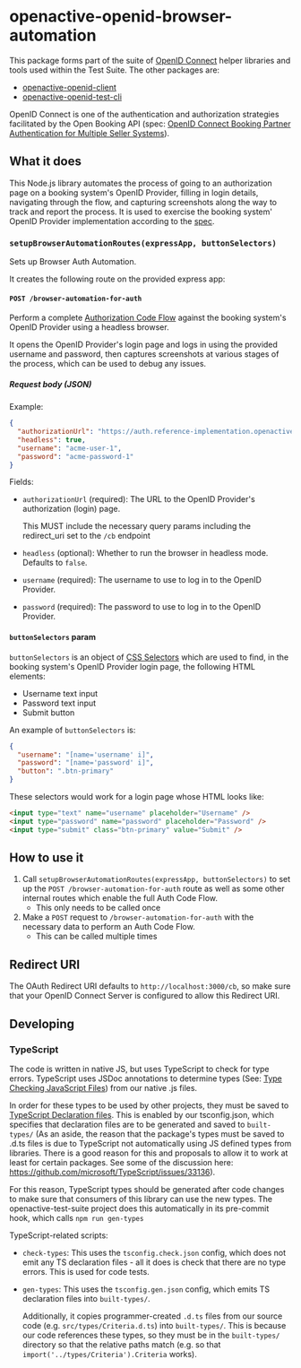﻿# openactive-openid-browser-automation

This package forms part of the suite of [OpenID Connect](https://openid.net/developers/how-connect-works/) helper libraries and tools used within the Test Suite. The other packages are:

* [openactive-openid-client](../openactive-openid-client/)
* [openactive-openid-test-cli](../openactive-openid-test-cli/)

OpenID Connect is one of the authentication and authorization strategies facilitated by the Open Booking API (spec: [OpenID Connect Booking Partner Authentication for Multiple Seller Systems](https://openactive.io/open-booking-api/EditorsDraft/#openid-connect-booking-partner-authentication-for-multiple-seller-systems)).

## What it does

This Node.js library automates the process of going to an authorization page on a booking system's OpenID Provider, filling in login details, navigating through the flow, and capturing screenshots along the way to track and report the process. It is used to exercise the booking system' OpenID Provider implementation according to the [spec](https://openactive.io/open-booking-api/EditorsDraft/#openid-connect-booking-partner-authentication-for-multiple-seller-systems).

### `setupBrowserAutomationRoutes(expressApp, buttonSelectors)`

Sets up Browser Auth Automation.

It creates the following route on the provided express app:

#### `POST /browser-automation-for-auth`

Perform a complete [Authorization Code Flow](https://oauth.net/2/grant-types/authorization-code/) against the booking system's OpenID Provider using a headless browser.

It opens the OpenID Provider's login page and logs in using the provided username and password, then captures screenshots at various stages of the process, which can be used to debug any issues.

##### Request body (JSON)

Example:

```json
{
  "authorizationUrl": "https://auth.reference-implementation.openactive.io/connect/authorize?client_id=abc&redirect_uri=http%3A%2F%2Flocalhost%3A3000%2Fcb&response_type=code&scope=openid%20openactive-openbooking%20offline_access%20openactive-identity&...",
  "headless": true,
  "username": "acme-user-1",
  "password": "acme-password-1"
}
```

Fields:

- `authorizationUrl` (required): The URL to the OpenID Provider's authorization (login) page.

  This MUST include the necessary query params including the redirect_uri set to the `/cb` endpoint
- `headless` (optional): Whether to run the browser in headless mode. Defaults to `false`.
- `username` (required): The username to use to log in to the OpenID Provider.
- `password` (required): The password to use to log in to the OpenID Provider.

#### `buttonSelectors` param

`buttonSelectors` is an object of [CSS Selectors](https://developer.mozilla.org/en-US/docs/Web/CSS/CSS_Selectors) which are used to find, in the booking system's OpenID Provider login page, the following HTML elements:

* Username text input
* Password text input
* Submit button

An example of `buttonSelectors` is:

```json
{
  "username": "[name='username' i]",
  "password": "[name='password' i]",
  "button": ".btn-primary"
}
```

These selectors would work for a login page whose HTML looks like:

```html
<input type="text" name="username" placeholder="Username" />
<input type="password" name="password" placeholder="Password" />
<input type="submit" class="btn-primary" value="Submit" />
```

## How to use it

1. Call `setupBrowserAutomationRoutes(expressApp, buttonSelectors)` to set up the `POST /browser-automation-for-auth` route as well as some other internal routes which enable the full Auth Code Flow.
    - This only needs to be called once
2. Make a `POST` request to `/browser-automation-for-auth` with the necessary data to perform an Auth Code Flow.
    - This can be called multiple times

## Redirect URI

The OAuth Redirect URI defaults to `http://localhost:3000/cb`, so make sure that your OpenID Connect Server is configured to allow this Redirect URI.

## Developing

### TypeScript

The code is written in native JS, but uses TypeScript to check for type errors. TypeScript uses JSDoc annotations to determine types (See: [Type Checking JavaScript Files](https://www.typescriptlang.org/docs/handbook/type-checking-javascript-files.html)) from our native .js files.

In order for these types to be used by other projects, they must be saved to [TypeScript Declaration files](https://www.typescriptlang.org/docs/handbook/declaration-files/introduction.html). This is enabled by our tsconfig.json, which specifies that declaration files are to be generated and saved to `built-types/` (As an aside, the reason that the package's types must be saved to .d.ts files is due to TypeScript not automatically using JS defined types from libraries. There is a good reason for this and proposals to allow it to work at least for certain packages. See some of the discussion here: https://github.com/microsoft/TypeScript/issues/33136).

For this reason, TypeScript types should be generated after code changes to make sure that consumers of this library can use the new types. The openactive-test-suite project does this automatically in its pre-commit hook, which calls `npm run gen-types`

TypeScript-related scripts:

- `check-types`: This uses the `tsconfig.check.json` config, which does not emit any TS declaration files - all it does is check that there are no type errors. This is used for code tests.
- `gen-types`: This uses the `tsconfig.gen.json` config, which emits TS declaration files into `built-types/`.

  Additionally, it copies programmer-created `.d.ts` files from our source code (e.g. `src/types/Criteria.d.ts`) into `built-types/`. This is because our code references these types, so they must be in the `built-types/` directory so that the relative paths match (e.g. so that `import('../types/Criteria').Criteria` works).

